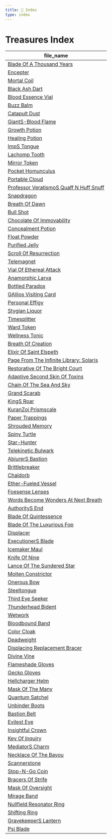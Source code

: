```yaml
---
title: 📑 Index
type: index
---
```


# Treasures Index

| file_name                                                                                         |
| ------------------------------------------------------------------------------------------------- |
| [Blade Of A Thousand Years](../Blade%20Of%20A%20Thousand%20Years)                                 |
| [Encepter](../Encepter)                                                                           |
| [Mortal Coil](../Mortal%20Coil)                                                                   |
| [Black Ash Dart](../Black%20Ash%20Dart)                                                           |
| [Blood Essence Vial](../Blood%20Essence%20Vial)                                                   |
| [Buzz Balm](../Buzz%20Balm)                                                                       |
| [Catapult Dust](../Catapult%20Dust)                                                               |
| [GiantS-Blood Flame](../GiantS-Blood%20Flame)                                                     |
| [Growth Potion](../Growth%20Potion)                                                               |
| [Healing Potion](../Healing%20Potion)                                                             |
| [ImpS Tongue](../ImpS%20Tongue)                                                                   |
| [Lachomp Tooth](../Lachomp%20Tooth)                                                               |
| [Mirror Token](../Mirror%20Token)                                                                 |
| [Pocket Homunculus](../Pocket%20Homunculus)                                                       |
| [Portable Cloud](../Portable%20Cloud)                                                             |
| [Professor VeratismoS Quaff N Huff Snuff](../Professor%20VeratismoS%20Quaff%20N%20Huff%20Snuff)   |
| [Snapdragon](../Snapdragon)                                                                       |
| [Breath Of Dawn](../Breath%20Of%20Dawn)                                                           |
| [Bull Shot](../Bull%20Shot)                                                                       |
| [Chocolate Of Immovability](../Chocolate%20Of%20Immovability)                                     |
| [Concealment Potion](../Concealment%20Potion)                                                     |
| [Float Powder](../Float%20Powder)                                                                 |
| [Purified Jelly](../Purified%20Jelly)                                                             |
| [Scroll Of Resurrection](../Scroll%20Of%20Resurrection)                                           |
| [Telemagnet](../Telemagnet)                                                                       |
| [Vial Of Ethereal Attack](../Vial%20Of%20Ethereal%20Attack)                                       |
| [Anamorphic Larva](../Anamorphic%20Larva)                                                         |
| [Bottled Paradox](../Bottled%20Paradox)                                                           |
| [GAllios Visiting Card](../GAllios%20Visiting%20Card)                                             |
| [Personal Effigy](../Personal%20Effigy)                                                           |
| [Stygian Liquor](../Stygian%20Liquor)                                                             |
| [Timesplitter](../Timesplitter)                                                                   |
| [Ward Token](../Ward%20Token)                                                                     |
| [Wellness Tonic](../Wellness%20Tonic)                                                             |
| [Breath Of Creation](../Breath%20Of%20Creation)                                                   |
| [Elixir Of Saint Elspeth](../Elixir%20Of%20Saint%20Elspeth)                                       |
| [Page From The Infinite Library: Solaris](../Page%20From%20The%20Infinite%20Library%3A%20Solaris) |
| [Restorative Of The Bright Court](../Restorative%20Of%20The%20Bright%20Court)                     |
| [Adaptive Second Skin Of Toxins](../Adaptive%20Second%20Skin%20Of%20Toxins)                       |
| [Chain Of The Sea And Sky](../Chain%20Of%20The%20Sea%20And%20Sky)                                 |
| [Grand Scarab](../Grand%20Scarab)                                                                 |
| [KingS Roar](../KingS%20Roar)                                                                     |
| [KuranZoi Prismscale](../KuranZoi%20Prismscale)                                                   |
| [Paper Trappings](../Paper%20Trappings)                                                           |
| [Shrouded Memory](../Shrouded%20Memory)                                                           |
| [Spiny Turtle](../Spiny%20Turtle)                                                                 |
| [Star-Hunter](../Star-Hunter)                                                                     |
| [Telekinetic Bulwark](../Telekinetic%20Bulwark)                                                   |
| [AbjurerS Bastion](../AbjurerS%20Bastion)                                                         |
| [Brittlebreaker](../Brittlebreaker)                                                               |
| [Chaldorb](../Chaldorb)                                                                           |
| [Ether-Fueled Vessel](../Ether-Fueled%20Vessel)                                                   |
| [Foesense Lenses](../Foesense%20Lenses)                                                           |
| [Words Become Wonders At Next Breath](../Words%20Become%20Wonders%20At%20Next%20Breath)           |
| [AuthorityS End](../AuthorityS%20End)                                                             |
| [Blade Of Quintessence](../Blade%20Of%20Quintessence)                                             |
| [Blade Of The Luxurious Fop](../Blade%20Of%20The%20Luxurious%20Fop)                               |
| [Displacer](../Displacer)                                                                         |
| [ExecutionerS Blade](../ExecutionerS%20Blade)                                                     |
| [Icemaker Maul](../Icemaker%20Maul)                                                               |
| [Knife Of Nine](../Knife%20Of%20Nine)                                                             |
| [Lance Of The Sundered Star](../Lance%20Of%20The%20Sundered%20Star)                               |
| [Molten Constrictor](../Molten%20Constrictor)                                                     |
| [Onerous Bow](../Onerous%20Bow)                                                                   |
| [Steeltongue](../Steeltongue)                                                                     |
| [Third Eye Seeker](../Third%20Eye%20Seeker)                                                       |
| [Thunderhead Bident](../Thunderhead%20Bident)                                                     |
| [Wetwork](../Wetwork)                                                                             |
| [Bloodbound Band](../Bloodbound%20Band)                                                           |
| [Color Cloak](../Color%20Cloak)                                                                   |
| [Deadweight](../Deadweight)                                                                       |
| [Displacing Replacement Bracer](../Displacing%20Replacement%20Bracer)                             |
| [Divine Vine](../Divine%20Vine)                                                                   |
| [Flameshade Gloves](../Flameshade%20Gloves)                                                       |
| [Gecko Gloves](../Gecko%20Gloves)                                                                 |
| [Hellcharger Helm](../Hellcharger%20Helm)                                                         |
| [Mask Of The Many](../Mask%20Of%20The%20Many)                                                     |
| [Quantum Satchel](../Quantum%20Satchel)                                                           |
| [Unbinder Boots](../Unbinder%20Boots)                                                             |
| [Bastion Belt](../Bastion%20Belt)                                                                 |
| [Evilest Eye](../Evilest%20Eye)                                                                   |
| [Insightful Crown](../Insightful%20Crown)                                                         |
| [Key Of Inquiry](../Key%20Of%20Inquiry)                                                           |
| [MediatorS Charm](../MediatorS%20Charm)                                                           |
| [Necklace Of The Bayou](../Necklace%20Of%20The%20Bayou)                                           |
| [Scannerstone](../Scannerstone)                                                                   |
| [Stop-N-Go Coin](../Stop-N-Go%20Coin)                                                             |
| [Bracers Of Strife](../Bracers%20Of%20Strife)                                                     |
| [Mask Of Oversight](../Mask%20Of%20Oversight)                                                     |
| [Mirage Band](../Mirage%20Band)                                                                   |
| [Nullfield Resonator Ring](../Nullfield%20Resonator%20Ring)                                       |
| [Shifting Ring](../Shifting%20Ring)                                                               |
| [GravekeeperS Lantern](../GravekeeperS%20Lantern)                                                 |
| [Psi Blade](../Psi%20Blade)                                                                       |
